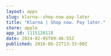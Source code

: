 ```yaml
---
layout: apps
slug: klarna--shop-now-pay-later
title: "Klarna | Shop now. Pay later."
store: apple
app_id: 1115120118
date: 2024-02-05T09:46:55Z
published: 2016-06-22T13:33:00Z
---
```

